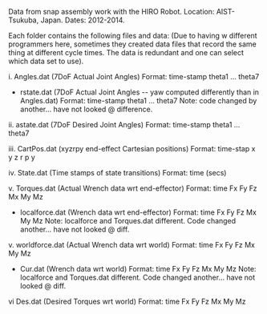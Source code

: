 Data from snap assembly work with the HIRO Robot. Location: AIST-Tsukuba, Japan. Dates: 2012-2014.

Each folder contains the following files and data:
(Due to having w different programmers here, sometimes they created data files that record the same thing at different cycle times. The data is redundant and one can select which data set to use).

i. Angles.dat (7DoF Actual Joint Angles)
Format: time-stamp theta1 ...  theta7

- rstate.dat (7DoF Actual Joint Angles -- yaw computed differently than in Angles.dat)
Format: time-stamp theta1 ...  theta7
Note: code changed by another... have not looked @ difference.

ii. astate.dat (7DoF Desired Joint Angles)
Format: time-stamp theta1 ...  theta7

iii. CartPos.dat (xyzrpy end-effect Cartesian positions)
Format: time-stap x y z r p y

iv. State.dat (Time stamps of state transitions)
Format: time (secs)

v. Torques.dat (Actual Wrench data wrt end-effector)
Format: time Fx Fy Fz Mx My Mz

- localforce.dat (Wrench data wrt end-effector)
Format: time Fx Fy Fz Mx My Mz
Note: localforce and Torques.dat different. Code changed another... have not looked @ diff.

v. worldforce.dat (Actual Wrench data wrt world)
Format: time Fx Fy Fz Mx My Mz

- Cur.dat (Wrench data wrt world)
Format: time Fx Fy Fz Mx My Mz
Note: localforce and Torques.dat different. Code changed another... have not looked @ diff.

vi Des.dat (Desired Torques wrt world)
Format: time Fx Fy Fz Mx My Mz

